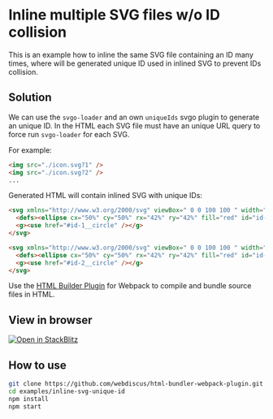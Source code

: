 # Inline multiple SVG files w/o ID collision

This is an example how to inline the same SVG file containing an ID many times,
where will be generated unique ID used in inlined SVG to prevent IDs collision.

## Solution

We can use the `svgo-loader` and an own `uniqueIds` svgo plugin to generate an unique ID.
In the HTML each SVG file must have an unique URL query to force run `svgo-loader` for each SVG.

For example:

```html
<img src="./icon.svg?1" />
<img src="./icon.svg?2" />
...
```

Generated HTML will contain inlined SVG with unique IDs:

```html
<svg xmlns="http://www.w3.org/2000/svg" viewBox=" 0 0 100 100 " width="100">
  <defs><ellipse cx="50%" cy="50%" rx="42%" ry="42%" fill="red" id="id-1__circle" /></defs>
  <g><use href="#id-1__circle" /></g>
</svg>

<svg xmlns="http://www.w3.org/2000/svg" viewBox=" 0 0 100 100 " width="100">
  <defs><ellipse cx="50%" cy="50%" rx="42%" ry="42%" fill="red" id="id-2__circle" /></defs>
  <g><use href="#id-2__circle" /></g>
</svg>
```

Use the [HTML Builder Plugin](https://github.com/webdiscus/html-bundler-webpack-plugin) for Webpack
to compile and bundle source files in HTML.

## View in browser

[![Open in StackBlitz](https://developer.stackblitz.com/img/open_in_stackblitz.svg)](https://stackblitz.com/edit/inline-svg-wo-ids-collision?file=README.md)

## How to use

```sh
git clone https://github.com/webdiscus/html-bundler-webpack-plugin.git
cd examples/inline-svg-unique-id
npm install
npm start
```
